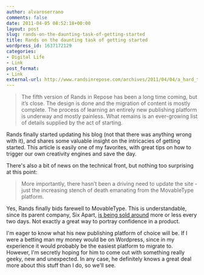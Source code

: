 ```yaml
---
author: alvaroserrano
comments: false
date: 2011-04-05 08:52:18+00:00
layout: post
slug: rands-on-the-daunting-task-of-getting-started
title: Rands on the daunting task of getting started
wordpress_id: 1637172129
categories:
- Digital Life
- Link
post_format:
- Link
external-url: http://www.randsinrepose.com/archives/2011/04/04/a_hard_thing_is_done_by_figuring_out_how_to_start.html
---
```


<blockquote>The fifth version of Rands in Repose has been a long time coming, but it’s close. The design is done and the migration of content is mostly complete. The process of learning an entirely new publishing platform is underway and mostly painless. What remains is an ever-growing list of details supplied by the act of starting.</blockquote>


Rands finally started updating his blog (not that there was anything wrong with it), and shares some valuable insight on the intricacies of getting started. This article is easily one of my favorites, with great tips on how to trigger our own creativity engines and save the day.

There's also a bit of news on the technical front, but nothing too surprising at this point:


<blockquote>More importantly, there hasn’t been a driving need to update the site - just the increasing stench of death emanating from the MovableType platform.</blockquote>


Yes, Rands finally bids farewell to MovableType. This is understandable, since its parent company, Six Apart, [is being sold around](http://www.sixapart.com/blog/2011/01/sixapart-japan-to-be-acquired.html) more or less every two days. Not exactly a great way to portray confidence in a product.

I'm eager to know what his new publishing platform of choice will be. If I were a betting man my money would be on Wordpress, since in my experience it would probably be the easiest platform to migrate to. However, I'm secretly hoping for him to come out with something really geeky, new and unexpected. In any case, he definitely knows a great deal more about this stuff than I do, so we'll see.
